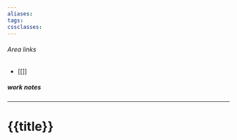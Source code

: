 ```yaml
---
aliases: 
tags: 
cssclasses:
---
```

###### Area links
- [[]]
##### work notes

_______________________________
# {{title}}
